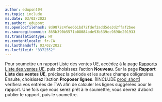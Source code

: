 ```yaml
---
author: edupont04
ms.topic: include
ms.date: 03/02/2022
ms.author: edupont
ms.openlocfilehash: 8d9872c4fee661bd72fdef2add5de3d2ffaf2bee
ms.sourcegitcommit: 865b390b5571b08084bde93b539ec9898e201933
ms.translationtype: HT
ms.contentlocale: fr-CA
ms.lasthandoff: 03/02/2022
ms.locfileid: "8372552"
---
```

Pour soumettre un rapport Liste des ventes UE, accédez à la page [Rapports Liste des ventes UE](https://businesscentral.dynamics.com?page=321), puis choisissez l’action **Nouveau**. Sur la page **Rapport Liste des ventes UE**, précisez la période et les autres champs obligatoires. Ensuite, choisissez l’action **Proposer lignes**. [!INCLUDE [prod_short](../includes/prod_short.md)] vérifiera vos entrées de TVA afin de calculer les lignes suggérées pour le rapport. Une fois que vous serez prêt à le soumettre, vous devrez d’abord publier le rapport, puis le soumettre.
